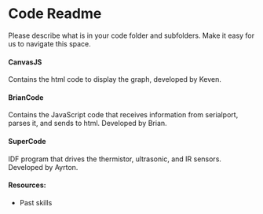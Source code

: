 # Code Readme

Please describe what is in your code folder and subfolders. Make it
easy for us to navigate this space.

#### CanvasJS

Contains the html code to display the graph, developed by Keven.

#### BrianCode

Contains the JavaScript code that receives information from serialport, parses it, and sends to html. Developed by Brian.

#### SuperCode

IDF program that drives the thermistor, ultrasonic, and IR sensors. Developed by Ayrton.

#### Resources:

- Past skills
